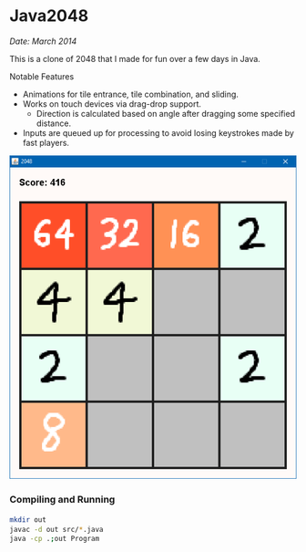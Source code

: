# Java2048

*Date: March 2014*

This is a clone of 2048 that I made for fun over a few days in Java.

Notable Features
   * Animations for tile entrance, tile combination, and sliding.
   * Works on touch devices via drag-drop support.
      * Direction is calculated based on angle after dragging some specified distance.
   * Inputs are queued up for processing to avoid losing keystrokes made by fast players.

![Screenshot](./screenshots/java2048.png)

### Compiling and Running

```bash
mkdir out
javac -d out src/*.java
java -cp .;out Program
```
